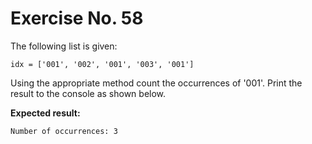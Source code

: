 # Exercise No. 58

The following list is given:


    idx = ['001', '002', '001', '003', '001']


Using the appropriate method count the occurrences of '001'. Print the result to the console as shown below.


**Expected result:**


    Number of occurrences: 3
